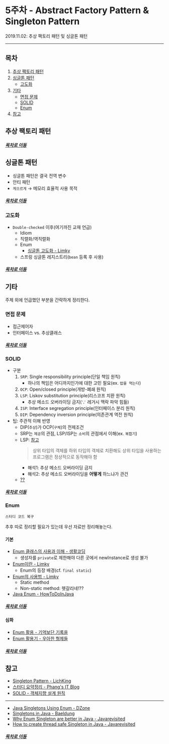 5주차 - Abstract Factory Pattern & Singleton Pattern
=======
2019.11.02: 추상 팩토리 패턴 및 싱글톤 패턴  
- - - -
## 목차
1. [추상 팩토리 패턴](#추상-팩토리-패턴)
2. [싱글톤 패턴](#싱글톤-패턴)
	* [고도화](#고도화)
3. [기타](#기타)
	* [면접 문제](#면접-문제)
	* [SOLID](#SOLID)
	* [Enum](#Enum)
4. [참고](#참고)
	
## 추상 팩토리 패턴


##### [목차로 이동](#목차)

## 싱글톤 패턴
* 싱글톤 패턴은 결국 전역 변수
* 안티 패턴
* `게으르게` → 메모리 효율적 사용 목적

##### [목차로 이동](#목차)

### 고도화
* `Double-checked` 이후(여기까진 교재 언급)
	* Idiom
	* 직렬화/역직렬화
	* Enum
		* [싱글톤 고도화 - Limky](https://limkydev.tistory.com/67)
	* 스프링 싱글톤 레지스트리(`bean` 등록 후 사용)

##### [목차로 이동](#목차)

## 기타
주제 외에 언급했던 부분을 간략하게 정리한다.

### 면접 문제
* 접근제어자
* 인터페이스 vs. 추상클래스

##### [목차로 이동](#목차)

### SOLID
* 구분
	1. `SRP`: Single responsibility principle(단일 책임 원칙)
		* 하나의 책임은 어디까지인가에 대한 고민 필요(ex. `밥을 먹는다`)
	2. `OCP`: Open/closed principle(개방-폐쇄 원칙)
	3. `LSP`: Liskov substitution principle(리스코프 치환 원칙)
		* 추상 메소드 오버라이딩 금지(∵ 레거시 맥락 파악 힘듦)
	4. `ISP`: Interface segregation principle(인터페이스 분리 원칙)
	5. `DIP`: Dependency inversion principle(의존관계 역전 원칙)
* 팁: 주관적 이해 반영
	* DIP(`추상`)가 OCP(`구체`)의 전제조건
	* SRP는 `제공`의 관점, LSP/ISP는 `소비`의 관점에서 이해(ex. `복합기`)
	* LSP: [참고](http://wonwoo.ml/index.php/post/1780)  
		> 상위 타입의 객체를 하위 타입의 객체로 치환해도 상위 타입을 사용하는 프로그램은 정상적으로 동작해야 함
		* 해석1: 추상 메소드 오버라이딩 금지
		* 해석2: 추상 메소드 오버라이딩을 **어떻게** 하느냐가 관건
	* [??](https://github.com/nara1030/portfolio/blob/master/docs/lecture_list/code_spitz/s83_object1/object1_ch10.md)
	
##### [목차로 이동](#목차)

### Enum
`스터디 코드 복구`

추후 따로 정리할 필요가 있는데 우선 자료만 정리해놓는다.

#### 기본
* [Enum 클래스의 사용과 이해 - 생활코딩](https://www.opentutorials.org/module/1226/8025)
	* 생성자를 `private`로 제한해야 다른 곳에서 newInstance로 생성 불가
* [Enum이란 - Limky](https://limkydev.tistory.com/50)
	* Enum의 등장 배경(cf. `final static`)
* [Enum의 사용법 - Limky](https://limkydev.tistory.com/66)
	* Static method
	* Non-static method: 헷갈리네!??
* [Java Enum - HowToDoInJava](https://howtodoinjava.com/java/enum/enum-tutorial/)

##### [목차로 이동](#목차)
	
#### 심화
* [Enum 활용 - 기억보단 기록을](https://jojoldu.tistory.com/122)
* [Enum 활용기 - 우아한 형제들](http://woowabros.github.io/tools/2017/07/10/java-enum-uses.html)
	
##### [목차로 이동](#목차)

## 참고
* [Singleton Pattern - LichKing](https://multifrontgarden.tistory.com/260?category=471239)
* [스터디 요약정리 - Phang's IT Blog](https://jihyehwang09.github.io/2019/11/03/design-pattern-singleton/)
* [SOLID - 객체지향 설계 원칙](https://ko.wikipedia.org/wiki/SOLID_(%EA%B0%9D%EC%B2%B4_%EC%A7%80%ED%96%A5_%EC%84%A4%EA%B3%84))
- - -
* [Java Singletons Using Enum - DZone](https://dzone.com/articles/java-singletons-using-enum)
* [Singletons in Java - Baeldung](https://www.baeldung.com/java-singleton)
* [Why Enum Singleton are better in Java - Javarevisited](https://javarevisited.blogspot.com/2012/07/why-enum-singleton-are-better-in-java.html)
* [How to create thread safe Singleton in Java - Javarevisited](https://javarevisited.blogspot.com/2012/12/how-to-create-thread-safe-singleton-in-java-example.html)

##### [목차로 이동](#목차)